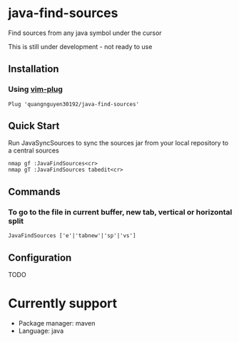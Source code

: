 # java-find-sources
Find sources from any java symbol under the cursor

This is still under development - not ready to use

## Installation

### Using [vim-plug](https://github.com/junegunn/vim-plug)
```vim
Plug 'quangnguyen30192/java-find-sources'
```

## Quick Start
Run JavaSyncSources to sync the sources jar from your local repository to a central sources
```vimscript
nmap gf :JavaFindSources<cr>
nmap gT :JavaFindSources tabedit<cr>
```

## Commands

### To go to the file in current buffer, new tab, vertical or horizontal split
```vim
JavaFindSources ['e'|'tabnew'|'sp'|'vs']
```
## Configuration
TODO

# Currently support
- Package manager: maven
- Language: java
